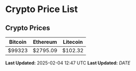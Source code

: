 # Crypto Price List

## Crypto Prices
| Bitcoin | Ethereum | Litecoin |
| ------- | -------- | -------- |
| $99323 | $2795.09 | $102.32 |
**Last Updated:** 2025-02-04 12:47 UTC
**Last Updated:** $DATE$
